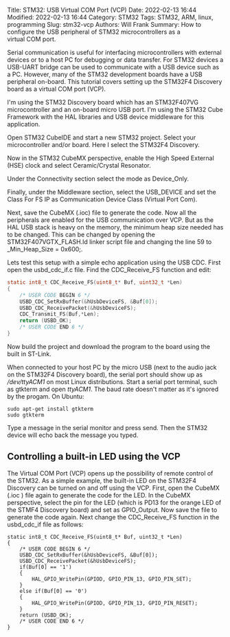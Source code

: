 Title: STM32: USB Virtual COM Port (VCP)
Date: 2022-02-13 16:44
Modified: 2022-02-13 16:44
Category: STM32
Tags: STM32, ARM, linux, programming
Slug: stm32-vcp
Authors: Will Frank
Summary: How to configure the USB peripheral of STM32 microcontrollers as a \
virtual COM port.

Serial communication is useful for interfacing microcontrollers with external
devices or to a host PC for debugging or data transfer. For STM32
devices a USB-UART bridge can be used to communicate with a USB device such as
a PC. However, many of the STM32 development boards have a USB peripheral
on-board. This tutorial covers setting up the STM32F4 Discovery board as a
virtual COM port (VCP).

I'm using the STM32 Discovery board which has an STM32F407VG microcontroller and
an on-board micro USB port. I'm using the STM32 Cube Framework with the HAL
libraries and USB device middleware for this application.

Open STM32 CubeIDE and start a new STM32 project. Select your microcontroller
and/or board. Here I select the STM32F4 Discovery.

Now in the STM32 CubeMX perspective, enable the High Speed External (HSE)
clock and select Ceramic/Crystal Resonator.

Under the Connectivity section select the mode as Device_Only.

Finally, under the Middleware section, select the USB_DEVICE and set the
Class For FS IP as Communication Device Class (Virtual Port Com).

Next, save the CubeMX (.ioc) file to generate the code. Now all the peripherals 
are enabled for the USB communication over VCP. But as the HAL USB stack is
heavy on the memory, the minimum heap size needed has to be changed. This can be
changed by opening the STM32F407VGTX_FLASH.ld linker script file and changing
the line 59 to _Min_Heap_Size = 0x600;.

Lets test this setup with a simple echo application using the USB CDC. First
open the usbd_cdc_if.c file. Find the CDC_Receive_FS function and edit:
```C
static int8_t CDC_Receive_FS(uint8_t* Buf, uint32_t *Len)
{
    /* USER CODE BEGIN 6 */
    USBD_CDC_SetRxBuffer(&hUsbDeviceFS, &Buf[0]);
    USBD_CDC_ReceivePacket(&hUsbDeviceFS);
    CDC_Transmit_FS(Buf,*Len);
    return (USBD_OK);
    /* USER CODE END 6 */
}
```

Now build the project and download the program to the board using the built in
ST-Link.

When connected to your host PC by the micro USB (next to the audio jack on the 
STM32F4 Discovery board), the serial port should show up as */dev/ttyACM1* on
most Linux distributions. Start a serial port terminal, such as gtkterm and open
*ttyACM1*. The baud rate doesn't matter as it's ignored by the progam. On Ubuntu:
```shell
sudo apt-get install gtkterm
sudo gtkterm
```

Type a message in the serial monitor and press send. Then the STM32 device will
echo back the message you typed.

## Controlling a built-in LED using the VCP
The Virtual COM Port (VCP) opens up the possibility of remote control of the
STM32. As a simple example, the built-in LED on the STM32F4 Discovery can be
turned on and off using the VCP. First, open the CubeMX (.ioc ) file again to
generate the code for the LED. In the CubeMX perspective, select the pin for the
LED (which is PD13 for the orange LED of the STMF4 Discovery board) and set as
GPIO_Output. Now save the file to generate the code again. Next change the
CDC_Receive_FS function in the usbd_cdc_if file as follows:
```shell
static int8_t CDC_Receive_FS(uint8_t* Buf, uint32_t *Len)
{
    /* USER CODE BEGIN 6 */
    USBD_CDC_SetRxBuffer(&hUsbDeviceFS, &Buf[0]);
    USBD_CDC_ReceivePacket(&hUsbDeviceFS);
    if(Buf[0] == '1')
    {
        HAL_GPIO_WritePin(GPIOD, GPIO_PIN_13, GPIO_PIN_SET);
    }
    else if(Buf[0] == '0')
    {
        HAL_GPIO_WritePin(GPIOD, GPIO_PIN_13, GPIO_PIN_RESET);
    }
    return (USBD_OK);
    /* USER CODE END 6 */
}
```